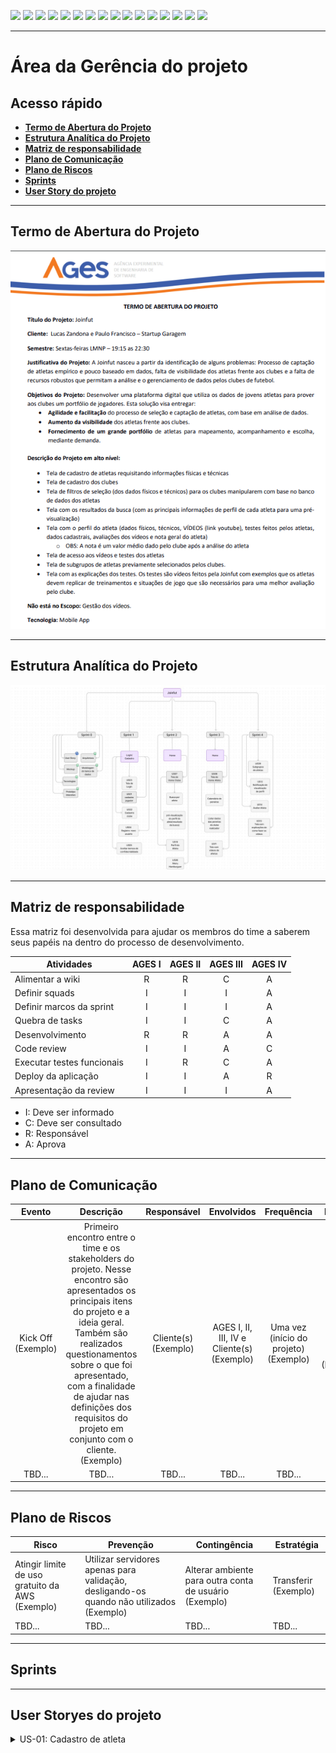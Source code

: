 [![](https://img.shields.io/badge/P%C3%A1gina%20Inicial-323330?style=for-the-badge)](home)
[![](https://img.shields.io/badge/Processos-323330?style=for-the-badge)](processo)
[![](https://img.shields.io/badge/Design/Mockups-323330?style=for-the-badge)](design_mockups)
[![](https://img.shields.io/badge/Instala%C3%A7%C3%A3o-323330?style=for-the-badge)](Instalação)
[![](https://img.shields.io/badge/Escopo%20e%20Cronograma-323330?style=for-the-badge)](escopo)
[![](https://img.shields.io/badge/Arquitetura-323330?style=for-the-badge)](arquitetura)
[![](https://img.shields.io/badge/Configura%C3%A7%C3%A3o-323330?style=for-the-badge)](configuracao)
[![](https://img.shields.io/badge/Utiliza%C3%A7%C3%A3o-323330?style=for-the-badge)](utilizacao)
[![](https://img.shields.io/badge/C%C3%B3digo-323330?style=for-the-badge)](codigo)
[![](https://img.shields.io/badge/Banco%20de%20dados-323330?style=for-the-badge)](banco_dados)
[![](https://img.shields.io/badge/Qualidade-323330?style=for-the-badge)](qualidade)
[![](https://img.shields.io/badge/Markdown-323330?style=for-the-badge)](markdown)
[![](https://img.shields.io/badge/ger%C3%AAncia-FF4500?style=for-the-badge)](gerencia)
[![](https://img.shields.io/badge/squads-323330?style=for-the-badge)](squads)
[![](https://img.shields.io/badge/retrospectivas-323330?style=for-the-badge)](Retro)
[![](https://img.shields.io/badge/estudos-323330?style=for-the-badge)](estudos)

---

# Área da Gerência do projeto

## Acesso rápido

- [**Termo de Abertura do Projeto**](#Termo)
- [**Estrutura Analítica do Projeto**](#EAP)
- [**Matriz de responsabilidade**](#Responsabilidade)
- [**Plano de Comunicação**](#Comunicação)
- [**Plano de Riscos**](#Riscos)
- [**Sprints**](#Sprints)
- [**User Story do projeto**](#US)

---

<a name="Termo"></a>

## Termo de Abertura do Projeto

<img src="resources\images\home\termo_abertura_joinfut.png">

---

<a name="EAP"></a>

## Estrutura Analítica do Projeto

<img src="resources\images\gerencia\EAP.jpg">

---

<a name="Responsabilidade"></a>

## Matriz de responsabilidade

Essa matriz foi desenvolvida para ajudar os membros do time a saberem seus papéis na dentro do processo de desenvolvimento.

| **Atividades**             | **AGES I** | **AGES II** | **AGES III** | **AGES IV** |
| -------------------------- | :--------: | :---------: | :----------: | :---------: |
| Alimentar a wiki           |      R     |      R      |       C      |      A      |
| Definir squads             |      I     |      I      |       I      |      A      |
| Definir marcos da sprint   |      I     |      I      |       I      |      A      |
| Quebra de tasks            |      I     |      I      |       C      |      A      |
| Desenvolvimento            |      R     |      R      |       A      |      A      |
| Code review                |      I     |      I      |       A      |      C      |
| Executar testes funcionais |      I     |      R      |       C      |      A      |
| Deploy da aplicação        |      I     |      I      |       A      |      R      |
| Apresentação da review     |      I     |      I      |       I      |      A      |

- I: Deve ser informado
- C: Deve ser consultado
- R: Responsável
- A: Aprova

---

<a name="Comunicação"></a>

## Plano de Comunicação

|           **Evento**           |                                                                                                                                                                                                                                **Descrição**                                                                                                                                                                                                                                | **Responsável** |          **Envolvidos**          |                                   **Frequência**                                    |               **Duração**               |
| :----------------------------: | :-------------------------------------------------------------------------------------------------------------------------------------------------------------------------------------------------------------------------------------------------------------------------------------------------------------------------------------------------------------------------------------------------------------------------------------------------------------------------: | :-------------: | :------------------------------: | :---------------------------------------------------------------------------------: | :-------------------------------------: |
| Kick Off (Exemplo) | Primeiro encontro entre o time e os stakeholders do projeto. Nesse encontro são apresentados os principais itens do projeto e a ideia geral. Também são realizados questionamentos sobre o que foi apresentado, com a finalidade de ajudar nas definições dos requisitos do projeto em conjunto com o cliente. (Exemplo) | Cliente(s) (Exemplo) | AGES I, II, III, IV e Cliente(s) (Exemplo) | Uma vez (início do projeto) (Exemplo) |      1 hora - 1 hora e 30 minutos (Exemplo) |
| TBD... | TBD... | TBD... | TBD... | TBD... | TBD... |

---

<a name="Riscos"></a>

## Plano de Riscos

| Risco                                                 | Prevenção                                                                                  | Contingência                                                                                  | Estratégia |
| ----------------------------------------------------- | ------------------------------------------------------------------------------------------ | --------------------------------------------------------------------------------------------- | ---------- |
| Atingir limite de uso gratuito da AWS (Exemplo) | Utilizar servidores apenas para validação, desligando-os quando não utilizados (Exemplo) | Alterar ambiente para outra conta de usuário (Exemplo) | Transferir (Exemplo) |
| TBD... | TBD... | TBD... | TBD... |

---

<a name="Sprints"></a>

## Sprints

---

<a name="US"></a>

## User Storyes do projeto

<details>

<summary> US-01: Cadastro de atleta </summary>

**Como** usuário atleta, **gostaria** de cadastrar meu perfil no aplicativo, **para** que o mesmo esta disponível para visualização dos clubes.

* Campos utilizados para o cadastro:
    * Nome
    * Idade
    * Data de nascimento: 
    * Endereço (Rua, número da casa, bairro, cidade, estado, país)
    * CONTATO (e-mail, telefone, contatos dos responsáveis etc) – campo obrigatório
    * Altura
    * Peso
    * IMC (calculado automaticamente com dados de altura e peso)
    * Perna dominante
    * Posição 
    * Código do BID da CBF: (caso atleta tenha) – **CAMPO NÃO OBRIGATÓRIO**
    * Clubes por onde passou – Campo obrigatório
    * Doenças pré-existentes? Se sim, quais.
    * VIDEOS (Velocidade, força, resistência, passe, chute, domínio de bola, cabeceio, jogo “jogado”)
    * Estilo de jogo (ofensivo, defensivo)
    * Termo de consentimento de concessão de dados **(deixar apenas um modelo, não temos o documento redigido no momento)**

    <details>
    <summary> US-01.01: Tela de cadastro de atleta </summary>

    Construir a tela para colocar os dados do atleta para poder cadastrar.    

    </details>
    <details>
    <summary> US-01.02: Criar entidade atleta </summary>

    Construir a entidade no springboot com os dados necessários para o atleta e tendo as devidas validações, fazer o cálculo do IMC e verificar o envio desses dados para o banco de dados.   

    </details>
    <details>
    <summary> US-01.03: Integração </summary>

    Realizar a integração das funcionalidade do backend com o frontend, persistindo as informações no banco de dados quando fornecidas pela tela do aplicativo.  

    </details>
    <details>
    <summary> US-01.04: Verificar estrutura do banco de dados e inserir atletas </summary>

    Criar usuários no banco de dados.
    Averiguar se os dados criados correspondem com a geração do Springboot, salvamento das estruturas bases dos dados do jogador/atleta, ocultação de senhas e backups de SQL do que foi criado no projeto. 

    </details>
    


</details>